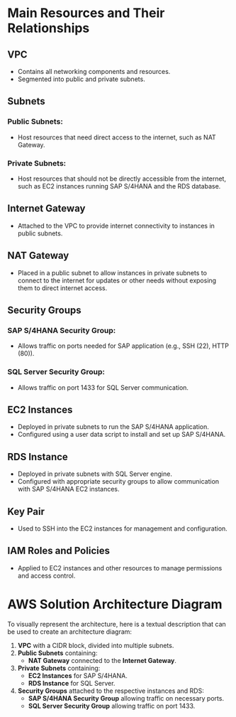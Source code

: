 # Main Resources and Their Relationships

## VPC
- Contains all networking components and resources.
- Segmented into public and private subnets.

## Subnets

### Public Subnets:
- Host resources that need direct access to the internet, such as NAT Gateway.

### Private Subnets:
- Host resources that should not be directly accessible from the internet, such as EC2 instances running SAP S/4HANA and the RDS database.

## Internet Gateway
- Attached to the VPC to provide internet connectivity to instances in public subnets.

## NAT Gateway
- Placed in a public subnet to allow instances in private subnets to connect to the internet for updates or other needs without exposing them to direct internet access.

## Security Groups

### SAP S/4HANA Security Group:
- Allows traffic on ports needed for SAP application (e.g., SSH (22), HTTP (80)).

### SQL Server Security Group:
- Allows traffic on port 1433 for SQL Server communication.

## EC2 Instances
- Deployed in private subnets to run the SAP S/4HANA application.
- Configured using a user data script to install and set up SAP S/4HANA.

## RDS Instance
- Deployed in private subnets with SQL Server engine.
- Configured with appropriate security groups to allow communication with SAP S/4HANA EC2 instances.

## Key Pair
- Used to SSH into the EC2 instances for management and configuration.

## IAM Roles and Policies
- Applied to EC2 instances and other resources to manage permissions and access control.

# AWS Solution Architecture Diagram

To visually represent the architecture, here is a textual description that can be used to create an architecture diagram:

1. **VPC** with a CIDR block, divided into multiple subnets.
2. **Public Subnets** containing:
   - **NAT Gateway** connected to the **Internet Gateway**.
3. **Private Subnets** containing:
   - **EC2 Instances** for SAP S/4HANA.
   - **RDS Instance** for SQL Server.
4. **Security Groups** attached to the respective instances and RDS:
   - **SAP S/4HANA Security Group** allowing traffic on necessary ports.
   - **SQL Server Security Group** allowing traffic on port 1433.
